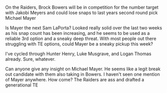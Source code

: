 On the Raiders, Brock Bowers will be in competition for the number target with Jakobi Meyers and could lose snaps to last years second round pick Michael Mayer

Is Mayer the next Sam LaPorta? Looked really solid over the last two weeks as his snap count has been increasing, and he seems to be used as a reliable 3rd option and a sneaky deep threat. With most people out there struggling with TE options, could Mayer be a sneaky pickup this week? 

I've cycled through Hunter Henry, Luke Musgrave, and Logan Thomas already. Sure, whatever.

Can anyone give any insight on Michael Mayer. He seems like a legit break out candidate with them also taking in Bowers. I haven't seen one mention of Mayer anywhere. How come?
The Raiders are ass and drafted a generational TE
